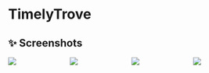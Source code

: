 # TimelyTrove
## ✨ Screenshots
<div style="display:flex;">
<img src="![](app/src/main/java/com/vanshika/tasktrack/Screenshots/IMG-20240829-WA0014.jpg)" width="200">
<img src="![](app/src/main/java/com/vanshika/tasktrack/Screenshots/IMG-20240829-WA0015.jpg)" width="200">
<img src="ScreenShots/img05.jpeg" width="200">
<img src="ScreenShots/img10.jpeg" width="200">
</div>
<br>